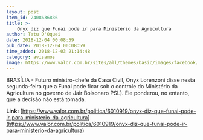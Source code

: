 ```yaml
---
layout: post
item_id: 2408636836
title: >-
    Onyx diz que Funai pode ir para Ministério da Agricultura
author: Tatu D'Oquei
date: 2018-12-04 00:08:59
pub_date: 2018-12-04 00:08:59
time_added: 2018-12-03 21:14:48
category: avisamos
image: https://www.valor.com.br/sites/all/themes/basic/images/facebook/valor-big.jpg
---
```


BRASÍLIA - Futuro ministro-chefe da Casa Civil, Onyx Lorenzoni disse nesta segunda-feira que a Funai pode ficar sob o controle do Ministério da Agricultura no governo de Jair Bolsonaro PSL). Ele ponderou, no entanto, que a decisão não está tomada.

**Link:** [https://www.valor.com.br/politica/6010919/onyx-diz-que-funai-pode-ir-para-ministerio-da-agricultura](https://www.valor.com.br/politica/6010919/onyx-diz-que-funai-pode-ir-para-ministerio-da-agricultura)

